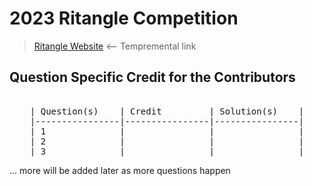 # 2023 Ritangle Competition
> [Ritangle Website](https://mei.org.uk/ritangle/) ⟵ Tempremental link

## Question Specific Credit for the Contributors
<pre align="center">

| Question(s)    | Credit         | Solution(s)    |
|----------------|----------------|----------------|
| 1              |                |                |
| 2              |                |                |
| 3              |                |                |
</pre>
... more will be added later as more questions happen
